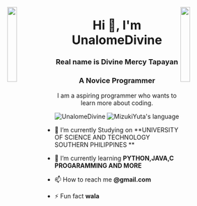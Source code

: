 
<img align="left" src="https://user-images.githubusercontent.com/65187002/144930161-2f783401-8d27-4fdf-a2f7-cc0ba32f1f1f.gif" width="21%" style="display:inline;"><img align="right" src="https://user-images.githubusercontent.com/65187002/144930161-2f783401-8d27-4fdf-a2f7-cc0ba32f1f1f.gif" width="21%" style="display:inline;">
<h1 align="center">Hi 👋, I'm UnalomeDivine</h1>
<h3 align="center">Real name is Divine Mercy Tapayan </h3>
<h3 align="center">A  Novice Programmer </h3>
<p align="center">I am a aspiring programmer who wants to learn more about coding. </p>
<p align="center"> 
 <img src="https://komarev.com/ghpvc/?username=UnalomeDivine&label=Profile%20views&color=0e75b6&style=flat" alt="UnalomeDivine" /> 
 <img src="https://img.shields.io/badge/Languages-Python | Java | PHP | Typescript | Node | React -green.svg" alt="MizukiYuta's language" />
</p>

- 🔭 I’m currently Studying  on **UNIVERSITY OF SCIENCE AND TECHNOLOGY SOUTHERN PHILIPPINES **

- 🌱 I’m currently learning **PYTHON,JAVA,C PROGARAMMING AND MORE**

- 📫 How to reach me **@gmail.com**

- ⚡ Fun fact **wala**
